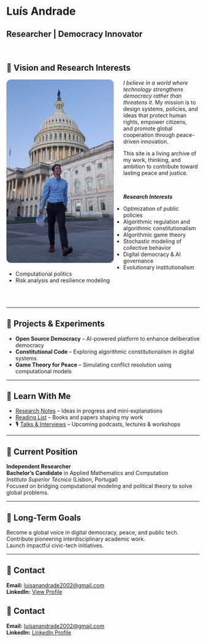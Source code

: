 # Luís Andrade
 
## Researcher | Democracy Innovator 

<br>

## 🌟 Vision and Research Interests  

<img src="20240908_063407 (3).jpg" alt="Luís Andrade" width="280" align="left" style="margin-right: 25px; margin-bottom: 10px; border-radius: 12px;">

*I believe in a world where technology strengthens democracy rather than threatens it.* 
My mission is to design systems, policies, and ideas that protect human rights, empower citizens,  
and promote global cooperation through peace-driven innovation.


This site is a living archive of my work, thinking, and ambition to contribute toward lasting peace and justice.

<br>



***Research Interests***

- Optimization of public policies  
- Algorithmic regulation and algorithmic constitutionalism  
- Algorithmic game theory  
- Stochastic modeling of collective behavior  
- Digital democracy & AI governance  
- Evolutionary institutionalism  
- Computational politics  
- Risk analysis and resilience modeling



<br><br>

---

## 🧪 Projects & Experiments

- **Open Source Democracy** – AI-powered platform to enhance deliberative democracy  
- **Constitutional Code** – Exploring algorithmic constitutionalism in digital systems  
- **Game Theory for Peace** – Simulating conflict resolution using computational models

---

## 📘 Learn With Me

- [Research Notes](#) – Ideas in progress and mini-explanations  
- [Reading List](#) – Books and papers shaping my work  
- 🎙 [Talks & Interviews](#) – Upcoming podcasts, lectures & workshops

---

## 🥇 Current Position

**Independent Researcher**  
**Bachelor’s Candidate** in Applied Mathematics and Computation  
*Instituto Superior Técnico* (Lisbon, Portugal)  
Focused on bridging computational modeling and political theory to solve global problems.

---

## 🏁 Long-Term Goals

Become a global voice in digital democracy, peace, and public tech.  
Contribute pioneering interdisciplinary academic work.  
Launch impactful civic-tech initiatives.

---

## 📩 Contact

**Email:** [luisanandrade2002@gmail.com](mailto:luisanandrade2002@gmail.com)  
**LinkedIn:** [View Profile](https://www.linkedin.com/in/lu%C3%ADs-ant%C3%B3nio-andrade-215238236/)

## 📩 Contact

**Email:** [luisanandrade2002@gmail.com](mailto:luisanandrade2002@gmail.com)  
**LinkedIn:** [LinkedIn Profile](https://www.linkedin.com/in/lu%C3%ADs-ant%C3%B3nio-andrade-215238236/)

